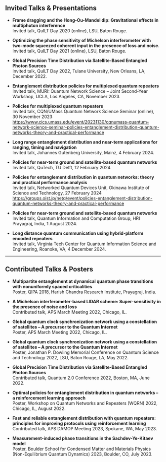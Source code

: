 ## Invited Talks & Presentations

- **Frame dragging and the Hong-Ou-Mandel dip: Gravitational effects in multiphoton interference**  
  Invited talk, QuILT Day 2020 (online), LSU, Baton Rouge.

- **Optimizing the phase sensitivity of Michelson interferometer with two-mode squeezed coherent input in the presence of loss and noise.**  
  Invited talk, QuILT Day 2021 (online), LSU, Baton Rouge.

- **Global Precision Time Distribution via Satellite-Based Entangled Photon Sources**  
  Invited talk, QuILT Day 2022, Tulane University, New Orleans, LA, December 2022.

- **Entanglement distribution policies for multiplexed quantum repeaters**  
  Invited talk, MURI: Quantum Network Science – Joint Second-Year Workshop, UCLA, Los Angeles, CA, November 2023.

- **Policies for multiplexed quantum repeaters**  
  Invited talk, CQN/UMass Quantum Network Science Seminar (online), 30 November 2023  
  <https://www.cics.umass.edu/event/20231130/cqnumass-quantum-network-science-seminar-policies-entanglement-distribution-quantum-networks-theory-and-practical-performance>

- **Long range entanglement distribution and near-term applications for ranging, timing and navigation**  
  Invited talk, Johannes Gutenberg University, Mainz, 4 February 2024.

- **Policies for near-term ground and satellite-based quantum networks**  
  Invited talk, QuTech, TU Delft, 12 February 2024.

- **Policies for entanglement distribution in quantum networks: theory and practical performance analysis**  
  Invited talk, Networked Quantum Devices Unit, Okinawa Institute of Science and Technology, 27 February 2024  
  <https://groups.oist.jp/netq/event/policies-entanglement-distribution-quantum-networks-theory-and-practical-performance>

- **Policies for near-term ground and satellite-based quantum networks**  
  Invited talk, Quantum Information and Computation Group, HRI Prayagraj, India, 1 August 2024.

- **Long distance quantum communication using hybrid-platform encoded repeaters**  
  Invited talk, Virginia Tech Center for Quantum Information Science and Engineering, Roanoke, VA, 4 December 2024.

---

## Contributed Talks & Posters

- **Multipartite entanglement at dynamical quantum phase transitions with nonuniformly spaced criticalities**  
  Poster, QIPA 2018, Harish Chandra Research Institute, Prayagraj, India.

- **A Michelson interferometer-based LIDAR scheme: Super-sensitivity in the presence of noise and loss**  
  Contributed talk, APS March Meeting 2022, Chicago, IL.

- **Global quantum clock synchronization network using a constellation of satellites – A precursor to the Quantum Internet**  
  Poster, APS March Meeting 2022, Chicago, IL.

- **Global quantum clock synchronization network using a constellation of satellites – A precursor to the Quantum Internet**  
  Poster, Jonathan P. Dowling Memorial Conference on Quantum Science and Technology 2022, LSU, Baton Rouge, LA, May 2022.

- **Global Precision Time Distribution via Satellite-Based Entangled Photon Sources**  
  Contributed talk, Quantum 2.0 Conference 2022, Boston, MA, June 2022.

- **Optimal policies for entanglement distribution in quantum networks – a reinforcement learning approach**  
  Poster, Workshop on Quantum Networks and Repeaters (WQRN) 2022, Chicago, IL, August 2022.

- **Fast and reliable entanglement distribution with quantum repeaters: principles for improving protocols using reinforcement learning**  
  Contributed talk, APS DAMOP Meeting 2023, Spokane, WA, May 2023.

- **Measurement-induced phase transitions in the Sachdev-Ye-Kitaev model**  
  Poster, Boulder School for Condensed Matter and Materials Physics (Non-Equilibrium Quantum Dynamics) 2023, Boulder, CO, July 2023.
